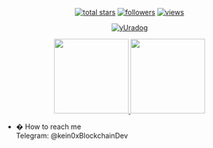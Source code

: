 <p align="center">
  <a href="#">
    <img alt="total stars" title="Total stars on GitHub"
      src="https://custom-icon-badges.herokuapp.com/badge/dynamic/json?logo=star&color=55960c&labelColor=488207&label=Stars&style=for-the-badge&query=%24.stars&url=https://api.github-star-counter.workers.dev/user/yUradog" /></a>
  <a href="#">
    <img alt="followers" title="Follow me on Github"
      src="https://custom-icon-badges.herokuapp.com/github/followers/yUradog?color=236ad3&labelColor=1155ba&style=for-the-badge&logo=person-add&label=Follow&logoColor=white" /></a>
  <a href="#">
    <img alt="views" title="GitHub profile views"
      src="https://shields-io-visitor-counter.herokuapp.com/badge?page=st&style=for-the-badge" /></a>
</p>

<p align="center">
  <a href="https://github.com/yUradog/github-readme-streak-stats">
    <img title="� Get streak stats for your profile at git.io/streak-stats" alt="yUradog"
      src="https://github-readme-streak-stats.herokuapp.com/?user=yUradog&theme=monokai-metallian&hide_border=true" />
  </a>
</p>

<p align="center">
  <a href="https://github.com/yUradog/github-readme-stats">
    <img height="150"
      src="https://github-readme-stats.vercel.app/api?username=yUradog&count_private=true&show_icons=true&custom_title=Chimp's%20Github%20Status&hide=issues&theme=vision-friendly-dark" />
  </a>

  <a href="https://github.com/yUradog/github-readme-stats">
    <img height="150"
      src="https://github-readme-stats.vercel.app/api/top-langs/?username=yUradog&layout=compact&theme=vision-friendly-dark" />
  </a>
</p>


- � How to reach me </br>
Telegram: @kein0xBlockchainDev</br>
